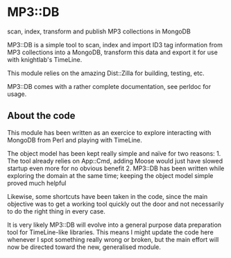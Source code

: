 MP3::DB
======

scan, index, transform and publish MP3 collections in MongoDB

MP3::DB is a simple tool to scan, index and import ID3 tag information from MP3 collections into a MongoDB, transform 
this data and export it for use with knightlab's TimeLine.

This module relies on the amazing Dist::Zilla for building, testing, etc.

MP3::DB comes with a rather complete documentation, see perldoc for usage.

About the code
--------------

This module has been written as an exercice to explore interacting with MongoDB from Perl and playing with TimeLine.

The object model has been kept really simple and naïve for two reasons:
    1. The tool already relies on App::Cmd, adding Moose would just have slowed startup even more for no obvious benefit
    2. MP3::DB has been written while exploring the domain at the same time; keeping the object model simple proved much 
    helpful

Likewise, some shortcuts have been taken in the code, since the main objective was to get a working tool quickly out 
the door and not necessarily to do the right thing in every case.

It is very likely MP3::DB will evolve into a general purpose data preparation tool for TimeLine-like libraries. 
This means I might update the code here whenever I spot something really wrong or broken, but the main effort will now
be directed toward the new, generalised module.
